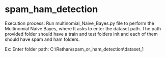 # spam_ham_detection


Execution process:
Run multinomial_Naive_Bayes.py file to perform the Multinomial Naive Bayes, where It asks to
enter the dataset path. The path provided folder should have a train and test folders init and
each of them should have spam and ham folders.

Ex:
Enter folder path: C:\Rathan\spam_or_ham_detection\dataset_1
